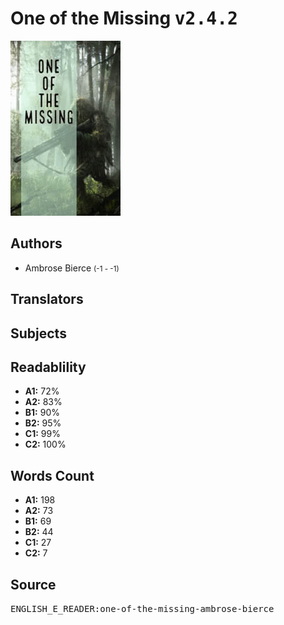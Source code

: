 # One of the Missing <kbd>v2.4.2</kbd>

![](./cover.medium.jpg "")

## Authors


 - Ambrose Bierce <small>(-1 - -1)</small>

## Translators



## Subjects



## Readablility


 - **A1:** 72%
 - **A2:** 83%
 - **B1:** 90%
 - **B2:** 95%
 - **C1:** 99%
 - **C2:** 100%

## Words Count


 - **A1:** 198
 - **A2:** 73
 - **B1:** 69
 - **B2:** 44
 - **C1:** 27
 - **C2:** 7

## Source


<kbd>ENGLISH_E_READER:one-of-the-missing-ambrose-bierce</kbd>
